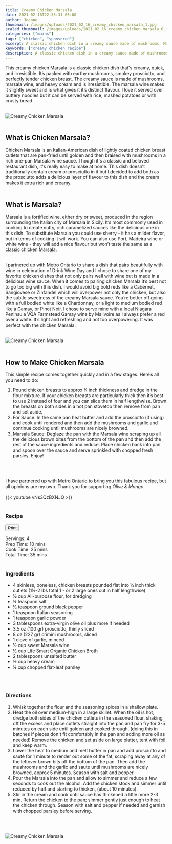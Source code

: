 ```yaml
---
title: Creamy Chicken Marsala
date: 2021-02-16T22:35:31-05:00
author: Joanne
thumbnail: /images/uploads/2021_02_16_creamy_chicken_marsala_1.jpg
scaled_thumbnail: /images/uploads/2021_02_16_creamy_chicken_marsala_0.jpg
categories: ["mains"]
tags: ["chicken", "sponsored"]
excerpt: A classic chicken dish in a creamy sauce made of mushrooms, Marsala wine and cream
keywords: ["creamy chicken recipe"]
description: A classic chicken dish in a creamy sauce made of mushrooms, Marsala wine and cream
---
```

<span class="blog-text">

This creamy chicken Marsala is a classic chicken dish that's creamy, quick, and irresistible. It’s packed with earthy mushrooms, smokey prosciutto, and perfectly tender chicken breast. The creamy sauce is made of mushrooms, marsala wine, and heavy cream and is irresistible. The marsala wine makes it slightly sweet and is what gives it it’s distinct flavour. I love it served over buttery noodles but it can be served with rice, mashed potatoes or with crusty bread.
</br>
</br>

![Creamy Chicken Marsala](/images/uploads/2021_02_16_creamy_chicken_marsala_2.jpg)
</br>
</br>

## What is Chicken Marsala? 
Chicken Marsala is an Italian-American dish of lightly coated chicken breast cutlets that are pan-fried until golden and then braised with mushrooms in a rich one-pan Marsala wine sauce. Though it's a classic and beloved restaurant dish, it's really easy to make at home. This dish doesn’t traditionally contain cream or prosciutto in it but I decided to add both as the prosciutto adds a delicious layer of flavour to this dish and the cream makes it  extra rich and creamy. 
</br>
</br>

## What is Marsala? 
Marsala is a fortified wine, either dry or sweet, produced in the region surrounding the Italian city of Marsala in Sicily. It’s most commonly used in cooking to create nutty, rich caramelized sauces like the delicious one in this dish. To substitute Marsala you could use sherry - it has a milder flavor, but in terms of cooking it will work. You can also use Port, Madeira wine or white wine - they will add a nice flavour but won’t taste the same as a classic chicken Marsala. 
</br>
</br>

I partnered up with Metro Ontario to share a dish that pairs beautifully with wine in celebration of Drink Wine Day and I chose to share one of my favorite chicken dishes that not only pairs well with wine but is made in a delicious wine sauce. When it comes to pairing chicken Marsala it’s best not to go too big with this dish. I would avoid big bold reds like a Cabernet, Sangiovese or Zinfandel which will overpower not only the chicken, but also the subtle sweetness of the creamy Marsala sauce. You’re better off going with a full bodied white like a Chardonnay, or a light to medium bodied red like a Gamay, or Pinot Noir. I chose to serve mine with a local Niagara Peninsula VQA Farmstead Gamay wine by Malivoire as I always prefer a red over a white. It’s light and refreshing and not too overpowering. It was perfect with the chicken Marsala.
</br>
</br>

![Creamy Chicken Marsala](/images/uploads/2021_02_16_creamy_chicken_marsala_3.jpg)
</br>
</br>

## How to Make Chicken Marsala
This simple recipe comes together quickly and in a few stages. Here’s all you need to do:
1.	Pound chicken breasts to approx ¼ inch thickness and dredge in the flour mixture. If your chicken breasts are particularly thick then it’s best to use 2 instead of four and you can slice them in half lengthwise. Brown the breasts on both sides in a hot pan stovetop then remove from pan and set aside. 
2.	For Sauce: In the same pan heat butter and add the prosciutto (if using) and cook until rendered and then add the mushrooms and garlic and continue cooking until mushrooms are nicely browned.
3.	Marsala Sauce: Deglaze the pan with the Marsala wine scraping up all the delicious brown bites from the bottom of the pan and then add the rest of the sauce ingredients and reduce. Place chicken back into pan and spoon over the sauce and serve sprinkled with chopped fresh parsley. Enjoy! 
</br>
</br>

I have partnered up with <span class="highlight"><a rel="nofollow" href="https://www.metro.ca/en">Metro Ontario</a></span> to bring you this fabulous recipe, but all opinions are my own. Thank you for supporting _Olive & Mango_.
</br>
</br>
{{< youtube vNs3QzBXNJQ >}}
</br>
</br>
</span>

### Recipe
<div print_button><form>
<input type="button" value="Print" class="btn__print" onClick="window.print()">
</form></div>

<div>Servings: <span itemprop="recipeYield">4</div>
<div>Prep Time: <meta itemprop="prepTime" content="PT10M">10 mins</div>
<div>Cook Time: <meta itemprop="cookTime" content="PT25M">25 mins</div>
<div>Total Time: 35 mins</div>
</br>

### Ingredients 
* <span itemprop="recipeIngredient">4 skinless, boneless, chicken breasts pounded flat into &frac14; inch thick cutlets (1&frac12;-2 lbs total 1 - or 2 large ones cut in half lengthwise)</span>
* <span itemprop="recipeIngredient">&frac12; cup All-purpose flour, for dredging</span>
* <span itemprop="recipeIngredient">&frac14; teaspoon salt </span>
* <span itemprop="recipeIngredient">&frac12; teaspoon ground black pepper</span>
* <span itemprop="recipeIngredient">1 teaspoon Italian seasoning </span>
* <span itemprop="recipeIngredient">1 teaspoon garlic powder </span>
* <span itemprop="recipeIngredient">3 tablespoons extra-virgin olive oil plus more if needed </span>
* <span itemprop="recipeIngredient">3.5 oz (100 gr) prosciutto, thinly sliced </span>
* <span itemprop="recipeIngredient">8 oz (227 gr) crimini mushrooms, sliced </span>
* <span itemprop="recipeIngredient">1 clove of garlic, minced</span>
* <span itemprop="recipeIngredient">&frac12; cup sweet Marsala wine</span>
* <span itemprop="recipeIngredient">&frac12; cup Life Smart Organic Chicken Broth</span>
* <span itemprop="recipeIngredient">2 tablespoons unsalted butter</span>
* <span itemprop="recipeIngredient">&frac12; cup heavy cream </span>
* <span itemprop="recipeIngredient">&frac14; cup chopped flat-leaf parsley </span>
</br>
</br>

### Directions
1. Whisk together the flour and the seasoning spices in a shallow plate. 
1. Heat the oil over medium-high in a large skillet. When the oil is hot, dredge both sides of the chicken cutlets in the seasoned flour, shaking off the excess and place cutlets straight into the pan and pan fry for 3-5 minutes on each side until golden and cooked through. (doing this in batches if pieces don't fit comfortably in the pan and adding more oil as needed) Remove the chicken and set aside on large platter, tent with foil and keep warm. 
1. Lower the heat to medium and melt butter in pan and add prosciutto and sauté for 1 minute to render out some of the fat, scraping away at any of the leftover brown bits off the bottom of the pan. Then add the mushrooms and the garlic and saute until mushrooms are nicely browned, approx 5 minutes. Season with salt and pepper. 
1. Pour the Marsala into the pan and allow to simmer and reduce a few seconds to cook out the alcohol. Add the chicken stock and simmer  until reduced by half and starting to thicken, (about 10 minutes).
1. Stir in the cream and cook until sauce has thickened a little more 2-3 min. Return the chicken to the pan; simmer gently just enough  to heat the chicken through. Season with salt and pepper if needed and garnish with chopped parsley before serving.
</br>
</br>

![Creamy Chicken Marsala](/images/uploads/2021_02_16_creamy_chicken_marsala_4.jpg)